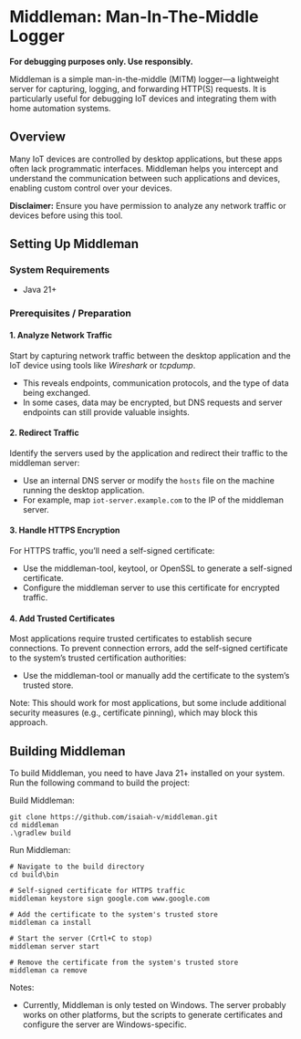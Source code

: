 # Middleman: Man-In-The-Middle Logger
**For debugging purposes only. Use responsibly.**

Middleman is a simple man-in-the-middle (MITM) logger—a lightweight server for capturing, logging, and forwarding
HTTP(S) requests. It is particularly useful for debugging IoT devices and integrating them with home automation systems.

## Overview
Many IoT devices are controlled by desktop applications, but these apps often lack programmatic interfaces. Middleman
helps you intercept and understand the communication between such applications and devices, enabling custom control over
your devices.

**Disclaimer:** Ensure you have permission to analyze any network traffic or devices before using this tool.

## Setting Up Middleman

### System Requirements
 - Java 21+

### Prerequisites / Preparation

#### 1. Analyze Network Traffic
   Start by capturing network traffic between the desktop application and the IoT device using tools like *Wireshark* or
   *tcpdump*.

 - This reveals endpoints, communication protocols, and the type of data being exchanged.
 - In some cases, data may be encrypted, but DNS requests and server endpoints can still provide valuable insights.

#### 2. Redirect Traffic
   Identify the servers used by the application and redirect their traffic to the middleman server:

 - Use an internal DNS server or modify the `hosts` file on the machine running the desktop application.
 - For example, map `iot-server.example.com` to the IP of the middleman server.

#### 3. Handle HTTPS Encryption
   For HTTPS traffic, you’ll need a self-signed certificate:

 - Use the middleman-tool, keytool, or OpenSSL to generate a self-signed certificate.
 - Configure the middleman server to use this certificate for encrypted traffic.

#### 4. Add Trusted Certificates
   Most applications require trusted certificates to establish secure connections. To prevent connection errors, add the
   self-signed certificate to the system’s trusted certification authorities:

 - Use the middleman-tool or manually add the certificate to the system’s trusted store.

Note: This should work for most applications, but some include additional security measures (e.g., certificate pinning),
which may block this approach.

## Building Middleman
To build Middleman, you need to have Java 21+ installed on your system. Run the following command to build the project:

Build Middleman:
```shell
git clone https://github.com/isaiah-v/middleman.git
cd middleman
.\gradlew build
```

Run Middleman:
```shell
# Navigate to the build directory
cd build\bin

# Self-signed certificate for HTTPS traffic
middleman keystore sign google.com www.google.com

# Add the certificate to the system's trusted store
middleman ca install

# Start the server (Crtl+C to stop)
middleman server start

# Remove the certificate from the system's trusted store
middleman ca remove
```

Notes:
- Currently, Middleman is only tested on Windows. The server probably works on other platforms, but the scripts to
  generate certificates and configure the server are Windows-specific.
